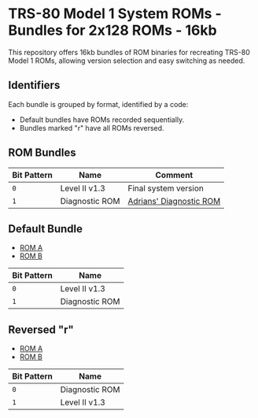 # TRS-80 Model 1 System ROMs - Bundles for 2x128 ROMs - 16kb

This repository offers 16kb bundles of ROM binaries for recreating TRS-80 Model 1 ROMs, allowing version selection and easy switching as needed.

## Identifiers

Each bundle is grouped by format, identified by a code:

- Default bundles have ROMs recorded sequentially.
- Bundles marked "r" have all ROMs reversed.

## ROM Bundles

| Bit Pattern | Name           | Comment                                                                        |
| ----------- | -------------- | ------------------------------------------------------------------------------ |
| `0`         | Level II v1.3  | Final system version                                                           |
| `1`         | Diagnostic ROM | [Adrians' Diagnostic ROM](https://github.com/misterblack1/trs80-diagnosticrom) |

## Default Bundle

- [ROM A](rom_a_2.bin)
- [ROM B](rom_b_2.bin)

| Bit Pattern | Name           |
| ----------- | -------------- |
| `0`         | Level II v1.3  |
| `1`         | Diagnostic ROM |

## Reversed "r"

- [ROM A](rom_a_2_r.bin)
- [ROM B](rom_b_2_r.bin)

| Bit Pattern | Name           |
| ----------- | -------------- |
| `0`         | Diagnostic ROM |
| `1`         | Level II v1.3  |
